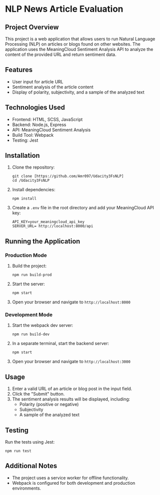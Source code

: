 # NLP News Article Evaluation

## Project Overview

This project is a web application that allows users to run Natural Language Processing (NLP) on articles or blogs found on other websites. The application uses the MeaningCloud Sentiment Analysis API to analyze the content of the provided URL and return sentiment data.

## Features

- User input for article URL
- Sentiment analysis of the article content
- Display of polarity, subjectivity, and a sample of the analyzed text

## Technologies Used

- Frontend: HTML, SCSS, JavaScript
- Backend: Node.js, Express
- API: MeaningCloud Sentiment Analysis
- Build Tool: Webpack
- Testing: Jest

## Installation

1. Clone the repository:

   ```
   git clone [https://github.com/Amr097/Udacity3FsNLP]
   cd /Udacity3FsNLP
   ```

2. Install dependencies:

   ```
   npm install
   ```

3. Create a `.env` file in the root directory and add your MeaningCloud API key:
   ```
   API_KEY=your_meaningcloud_api_key
   SERVER_URL= http://localhost:8000/api
   ```

## Running the Application

### Production Mode

1. Build the project:

   ```
   npm run build-prod
   ```

2. Start the server:

   ```
   npm start
   ```

3. Open your browser and navigate to `http://localhost:8000`

### Development Mode

1. Start the webpack dev server:

   ```
   npm run build-dev
   ```

2. In a separate terminal, start the backend server:

   ```
   npm start
   ```

3. Open your browser and navigate to `http://localhost:3000`

## Usage

1. Enter a valid URL of an article or blog post in the input field.
2. Click the "Submit" button.
3. The sentiment analysis results will be displayed, including:
   - Polarity (positive or negative)
   - Subjectivity
   - A sample of the analyzed text

## Testing

Run the tests using Jest:

```
npm run test
```

## Additional Notes

- The project uses a service worker for offline functionality.
- Webpack is configured for both development and production environments.
